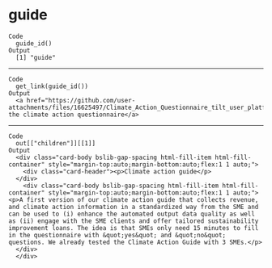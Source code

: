 # guide

    Code
      guide_id()
    Output
      [1] "guide"

---

    Code
      get_link(guide_id())
    Output
      <a href="https://github.com/user-attachments/files/16625497/Climate_Action_Questionnaire_tilt_user_platform.xlsx">Download the climate action questionnaire</a>

---

    Code
      out[["children"]][[1]]
    Output
      <div class="card-body bslib-gap-spacing html-fill-item html-fill-container" style="margin-top:auto;margin-bottom:auto;flex:1 1 auto;">
        <div class="card-header"><p>Climate action guide</p>
      </div>
        <div class="card-body bslib-gap-spacing html-fill-item html-fill-container" style="margin-top:auto;margin-bottom:auto;flex:1 1 auto;"><p>A first version of our climate action guide that collects revenue, and climate action information in a standardized way from the SME and can be used to (i) enhance the automated output data quality as well as (ii) engage with the SME clients and offer tailored sustainability improvement loans. The idea is that SMEs only need 15 minutes to fill in the questionnaire with &quot;yes&quot; and &quot;no&quot; questions. We already tested the Climate Action Guide with 3 SMEs.</p>
      </div>
      </div>

